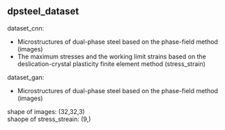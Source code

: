 ## dpsteel_dataset

dataset_cnn:  
- Microstructures of dual-phase steel based on the phase-field method (images)  
- The maximum stresses and the working limit strains based on the deslication-crystal plasticity finite element method (stress_strain)  

dataset_gan:  
- Microstructures of dual-phase steel based on the phase-field method (images)  

shape of images: (32,32,3)  
shaope of stress_streain: (9,)  

